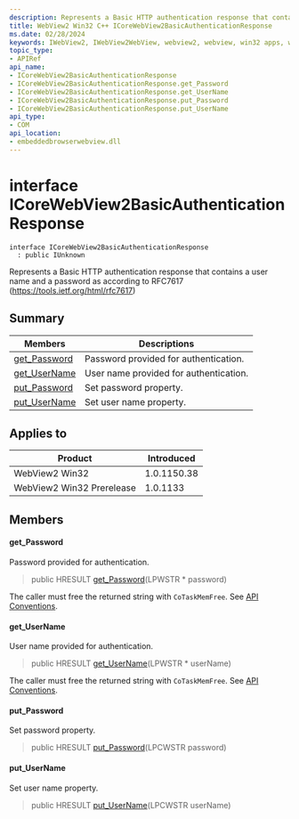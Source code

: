 ```yaml
---
description: Represents a Basic HTTP authentication response that contains a user name and a password as according to RFC7617 (https://tools.ietf.org/html/rfc7617)
title: WebView2 Win32 C++ ICoreWebView2BasicAuthenticationResponse
ms.date: 02/28/2024
keywords: IWebView2, IWebView2WebView, webview2, webview, win32 apps, win32, edge, ICoreWebView2, ICoreWebView2Controller, browser control, edge html, ICoreWebView2BasicAuthenticationResponse
topic_type: 
- APIRef
api_name:
- ICoreWebView2BasicAuthenticationResponse
- ICoreWebView2BasicAuthenticationResponse.get_Password
- ICoreWebView2BasicAuthenticationResponse.get_UserName
- ICoreWebView2BasicAuthenticationResponse.put_Password
- ICoreWebView2BasicAuthenticationResponse.put_UserName
api_type:
- COM
api_location:
- embeddedbrowserwebview.dll
---
```


# interface ICoreWebView2BasicAuthenticationResponse

```
interface ICoreWebView2BasicAuthenticationResponse
  : public IUnknown
```

Represents a Basic HTTP authentication response that contains a user name and a password as according to RFC7617 (https://tools.ietf.org/html/rfc7617)

## Summary

 Members                        | Descriptions
--------------------------------|---------------------------------------------
[get_Password](#get_password) | Password provided for authentication.
[get_UserName](#get_username) | User name provided for authentication.
[put_Password](#put_password) | Set password property.
[put_UserName](#put_username) | Set user name property.

## Applies to

Product                         | Introduced
--------------------------------|---------------------------------------------
WebView2 Win32            |    1.0.1150.38
WebView2 Win32 Prerelease |    1.0.1133

## Members

#### get_Password

Password provided for authentication.

> public HRESULT [get_Password](#get_password)(LPWSTR * password)

The caller must free the returned string with `CoTaskMemFree`. See [API Conventions](/microsoft-edge/webview2/concepts/win32-api-conventions#strings).

#### get_UserName

User name provided for authentication.

> public HRESULT [get_UserName](#get_username)(LPWSTR * userName)

The caller must free the returned string with `CoTaskMemFree`. See [API Conventions](/microsoft-edge/webview2/concepts/win32-api-conventions#strings).

#### put_Password

Set password property.

> public HRESULT [put_Password](#put_password)(LPCWSTR password)

#### put_UserName

Set user name property.

> public HRESULT [put_UserName](#put_username)(LPCWSTR userName)

